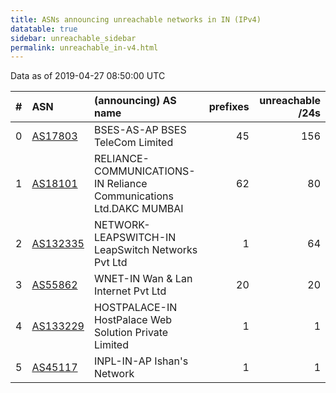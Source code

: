```yaml
---
title: ASNs announcing unreachable networks in IN (IPv4)
datatable: true
sidebar: unreachable_sidebar
permalink: unreachable_in-v4.html
---
```


Data as of 2019-04-27 08:50:00 UTC


<div class="datatable-begin"></div>

|   # | ASN                                      | (announcing) AS name                                               |   prefixes |   unreachable /24s |
|----:|:-----------------------------------------|:-------------------------------------------------------------------|-----------:|-------------------:|
|   0 | [AS17803](unreachable_AS17803-v4.html)   | BSES-AS-AP BSES TeleCom Limited                                    |         45 |                156 |
|   1 | [AS18101](unreachable_AS18101-v4.html)   | RELIANCE-COMMUNICATIONS-IN Reliance Communications Ltd.DAKC MUMBAI |         62 |                 80 |
|   2 | [AS132335](unreachable_AS132335-v4.html) | NETWORK-LEAPSWITCH-IN LeapSwitch Networks Pvt Ltd                  |          1 |                 64 |
|   3 | [AS55862](unreachable_AS55862-v4.html)   | WNET-IN Wan &amp; Lan Internet Pvt Ltd                             |         20 |                 20 |
|   4 | [AS133229](unreachable_AS133229-v4.html) | HOSTPALACE-IN HostPalace Web Solution Private Limited              |          1 |                  1 |
|   5 | [AS45117](unreachable_AS45117-v4.html)   | INPL-IN-AP Ishan's Network                                         |          1 |                  1 |

<div class="datatable-end"></div>